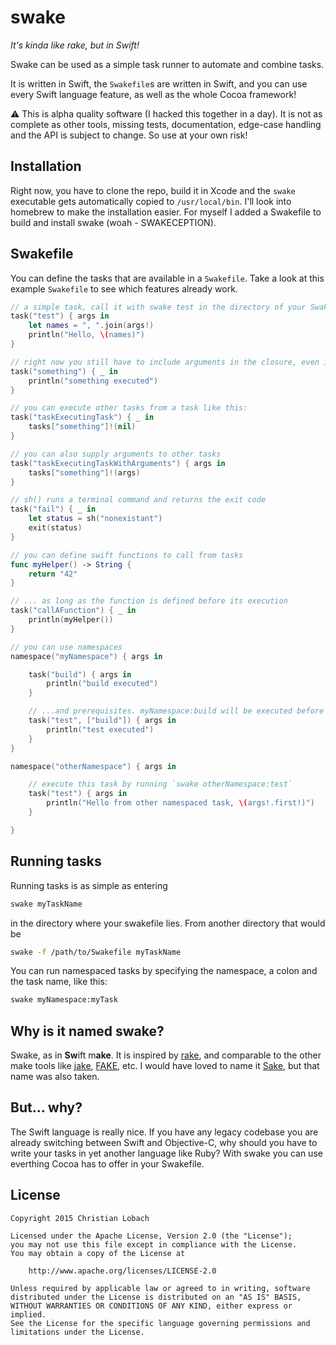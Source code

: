 # swake
*It's kinda like rake, but in Swift!*

Swake can be used as a simple task runner to automate and combine tasks.

It is written in Swift, the `Swakefile`s are written in Swift, and you can use every Swift language feature, as well as the whole Cocoa framework!

:warning: This is alpha quality software (I hacked this together in a day). It is not as complete as other tools, missing tests, documentation, edge-case handling and the API is subject to change. So use at your own risk!

## Installation
Right now, you have to clone the repo, build it in Xcode and the `swake` executable gets automatically copied to `/usr/local/bin`. I'll look into homebrew to make the installation easier.
For myself I added a Swakefile to build and install swake (woah - SWAKECEPTION).

## Swakefile
You can define the tasks that are available in a `Swakefile`.
Take a look at this example `Swakefile` to see which features already work.
```swift
// a simple task, call it with swake test in the directory of your Swakefile
task("test") { args in
    let names = ", ".join(args!)
    println("Hello, \(names)")
}

// right now you still have to include arguments in the closure, even if you don't supply any
task("something") { _ in
    println("something executed")
}

// you can execute other tasks from a task like this:
task("taskExecutingTask") { _ in
    tasks["something"]!(nil)
}

// you can also supply arguments to other tasks
task("taskExecutingTaskWithArguments") { args in
    tasks["something"]!(args)
}

// sh() runs a terminal command and returns the exit code
task("fail") { _ in
    let status = sh("nonexistant")
    exit(status)
}

// you can define swift functions to call from tasks
func myHelper() -> String {
    return "42"
}

// ... as long as the function is defined before its execution
task("callAFunction") { _ in
    println(myHelper())
}

// you can use namespaces
namespace("myNamespace") { args in

    task("build") { args in
        println("build executed")
    }

    // ...and prerequisites. myNamespace:build will be executed before myNamespace:test
    task("test", ["build"]) { args in
        println("test executed")
    }
}

namespace("otherNamespace") { args in

    // execute this task by running `swake otherNamespace:test`
    task("test") { args in
        println("Hello from other namespaced task, \(args!.first!)")
    }

}

```

## Running tasks
Running tasks is as simple as entering
```bash
swake myTaskName
```
 in the directory where your swakefile lies.
 From another directory that would be
 ```bash
 swake -f /path/to/Swakefile myTaskName
 ```
 You can run namespaced tasks by specifying the namespace, a colon and the task name, like this:
 ```bash
 swake myNamespace:myTask
 ```

## Why is it named swake?
Swake, as in **Sw**ift m**ake**. It is inspired by [rake](https://github.com/ruby/rake), and comparable to the other make tools like [jake](https://github.com/jakejs/jake), [FAKE](https://github.com/fsharp/FAKE), etc. I would have loved to name it [Sake](https://github.com/sakeproject/sake), but that name was also taken.

## But... why?
The Swift language is really nice. If you have any legacy codebase you are already switching between Swift and Objective-C, why should you have to write your tasks in yet another language like Ruby? With swake you can use everthing Cocoa has to offer in your Swakefile.



## License
```
Copyright 2015 Christian Lobach

Licensed under the Apache License, Version 2.0 (the "License");
you may not use this file except in compliance with the License.
You may obtain a copy of the License at

    http://www.apache.org/licenses/LICENSE-2.0

Unless required by applicable law or agreed to in writing, software
distributed under the License is distributed on an "AS IS" BASIS,
WITHOUT WARRANTIES OR CONDITIONS OF ANY KIND, either express or implied.
See the License for the specific language governing permissions and
limitations under the License.
```
